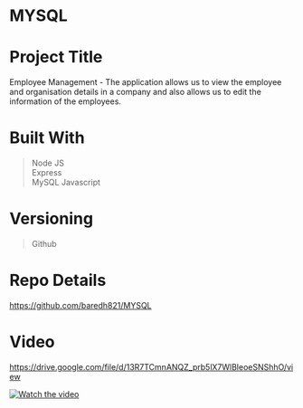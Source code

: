# MYSQL

# Project Title
Employee Management - The application allows us to view the employee and organisation details in a company and also allows us to edit the information of the employees.  

# Built With
>Node JS<br>
>Express<br>
>MySQL
>Javascript<br>


# Versioning 
> Github

# Repo Details 
https://github.com/baredh821/MYSQL

# Video

https://drive.google.com/file/d/13R7TCmnANQZ_prb5lX7WlBleoeSNShhO/view

[![Watch the video](https://drive.google.com/file/d/13R7TCmnANQZ_prb5lX7WlBleoeSNShhO/view)](https://drive.google.com/file/d/13R7TCmnANQZ_prb5lX7WlBleoeSNShhO/view)















